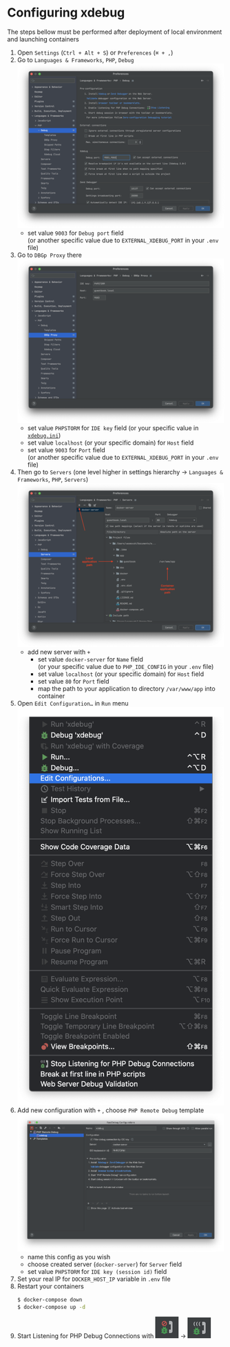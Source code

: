 # Configuring xdebug
The steps bellow must be performed after deployment of local environment and launching containers
1. Open `Settings` (`Ctrl + Alt + S`) or `Preferences` (`⌘ + ,`)
2. Go to `Languages & Frameworks`, `PHP`, `Debug`
    ![](1.png)
    - set value `9003` for `Debug port` field  
   (or another specific value due to `EXTERNAL_XDEBUG_PORT` in your `.env` file)
3. Go to `DBGp Proxy` there
    ![](2.png)
    - set value `PHPSTORM` for `IDE key` field (or your specific value in [`xdebug.ini`](../../docker/php/conf/xdebug.ini))
    - set value `localhost` (or your specific domain) for `Host` field
    - set value `9003` for `Port` field  
      (or another specific value due to `EXTERNAL_XDEBUG_PORT` in your `.env` file)
4. Then go to `Servers` (one level higher in settings hierarchy -> `Languages & Frameworks`, `PHP`, `Servers`)
    ![](3.png)
    - add new server with `+`
        - set value `docker-server` for `Name` field  
      (or your specific value due to `PHP_IDE_CONFIG` in your `.env` file)
        - set value `localhost` (or your specific domain) for `Host` field
        - set value `80` for `Port` field
        - map the path to your application to directory `/var/www/app` into container
5. Open `Edit Configuration…` in `Run` menu
    ![](4.png)
6. Add new configuration with `+` , choose `PHP Remote Debug` template
    ![](5.png)
    - name this config as you wish
    - choose created server (`docker-server`) for `Server` field
    - set value `PHPSTORM` for `IDE key (session id)` field
7. Set your real IP for `DOCKER_HOST_IP` variable in `.env` file
8. Restart your containers
    ```bash
   $ docker-compose down
   $ docker-compose up -d
    ```
9. Start Listening for PHP Debug Connections with
    ![](6.png) -> ![](7.png)
    